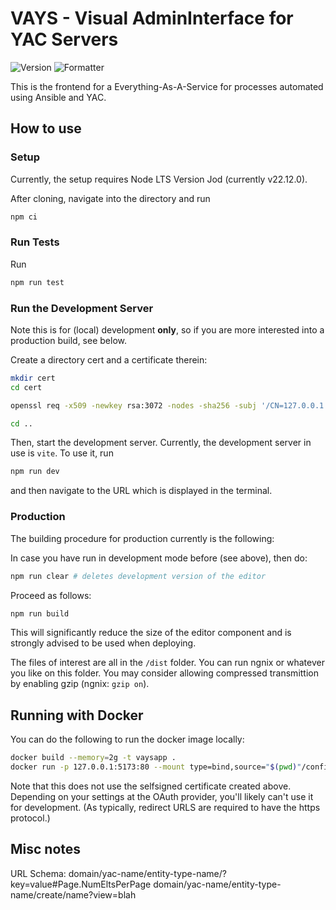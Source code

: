 # VAYS - Visual AdminInterface for YAC Servers
![Version](https://img.shields.io/github/v/tag/yac-vays/vays?logo=github&color=green&label=Version)
![Formatter](https://img.shields.io/badge/Code_Formatter-prettier-darkgreen)

This is the frontend for a Everything-As-A-Service for processes automated using Ansible and YAC.

## How to use

### Setup
Currently, the setup requires Node LTS Version Jod (currently v22.12.0).

After cloning, navigate into the directory and run 

```sh
npm ci
```

### Run Tests

Run 

```sh
npm run test
```

### Run the Development Server

Note this is for (local) development **only**, so if you are more interested into a production build, see below.

Create a directory cert and a certificate therein:

```sh
mkdir cert
cd cert

openssl req -x509 -newkey rsa:3072 -nodes -sha256 -subj '/CN=127.0.0.1' -keyout private-key.pem -out certificate.pem

cd ..
```

Then, start the development server. Currently, the development server in use is `vite`. To use it, run

```sh
npm run dev
```

and then navigate to the URL which is displayed in the terminal.


### Production
The building procedure for production currently is the following:

In case you have run in development mode before (see above), then do:

```sh
npm run clear # deletes development version of the editor
```

Proceed as follows:

```sh
npm run build
```

This will significantly reduce the size of the editor component and is strongly advised to be
used when deploying.


The files of interest are all in the `/dist` folder. You can run ngnix or whatever you like on this folder.
You may consider allowing compressed transmittion by enabling gzip (ngnix: `gzip on`).

## Running with Docker

You can do the following to run the docker image locally:

```sh
docker build --memory=2g -t vaysapp .
docker run -p 127.0.0.1:5173:80 --mount type=bind,source="$(pwd)"/config2.json,target=/usr/share/nginx/html/config.json,readonly vaysapp
```

Note that this does not use the selfsigned certificate created above. Depending on your settings at the OAuth provider, you'll likely can't use it for development. (As typically, redirect URLS are required to have the https protocol.)

## Misc notes

URL Schema:
  domain/yac-name/entity-type-name/?key=value#Page.NumEltsPerPage
  domain/yac-name/entity-type-name/create/name?view=blah




